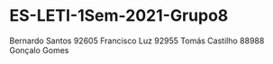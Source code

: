 # ES-LETI-1Sem-2021-Grupo8
Bernardo Santos 92605
Francisco Luz 92955
Tomás Castilho 88988
Gonçalo Gomes
